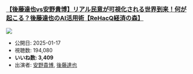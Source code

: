 ### [【後藤達也vs安野貴博】リアル民意が可視化される世界到来！何が起こる？後藤達也のAI活用術【ReHacQ経済の森】](https://www.youtube.com/watch?v=X5XKux5c9TU)
[![](https://img.youtube.com/vi/X5XKux5c9TU/sddefault.jpg)](https://www.youtube.com/watch?v=X5XKux5c9TU)
-   公開日: 2025-01-17
-   視聴数: 194,080
-   **いいね数: 3,409**
-   出演者: [安野貴博](/rehacq_fan/people/安野貴博 "wikilink"), [後藤達也](/rehacq_fan/people/後藤達也 "wikilink")
